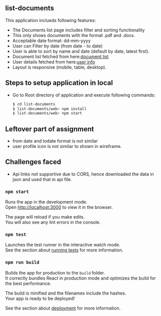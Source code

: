 ## list-documents

This application inclueds following features:

* The Documents list page includes filter and sorting functionality
* This only shows documents with the format .pdf and .docx.
* Acceptable date format: dd-mm-yyyy
* User can Filter by date (from date - to date)
* User is able to sort by name and date (default by date, latest first).
* Document list fetched from here:[document list](https://frontend.apply.crosslend.dev/documents.json)
* User details fetched from here:[user info](https://frontend.apply.crosslend.dev/user/info.json)
* Layout is responsive (mobile, table, desktop).

## Steps to setup application in local
* Go to Root directory of application and execute following commands:
    ```sh
    $ cd list-documents
    $ list-documents/web> npm install
    $ list-documents/web> npm start
    ```

## Leftover part of assignment
* from date and todate format is not similar
* user profile icon is not similar to shown in wireframe.

## Challenges faced
* Api links not supportive due to CORS, hence downloaded the data in json and used that in api file.


### `npm start`
Runs the app in the development mode.<br />
Open [http://localhost:3000](http://localhost:3000) to view it in the browser.

The page will reload if you make edits.<br />
You will also see any lint errors in the console.

### `npm test`

Launches the test runner in the interactive watch mode.<br />
See the section about [running tests](https://facebook.github.io/create-react-app/docs/running-tests) for more information.

### `npm run build`

Builds the app for production to the `build` folder.<br />
It correctly bundles React in production mode and optimizes the build for the best performance.

The build is minified and the filenames include the hashes.<br />
Your app is ready to be deployed!

See the section about [deployment](https://facebook.github.io/create-react-app/docs/deployment) for more information.